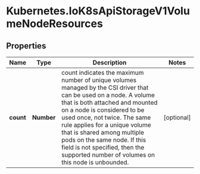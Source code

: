 # Kubernetes.IoK8sApiStorageV1VolumeNodeResources

## Properties

Name | Type | Description | Notes
------------ | ------------- | ------------- | -------------
**count** | **Number** | count indicates the maximum number of unique volumes managed by the CSI driver that can be used on a node. A volume that is both attached and mounted on a node is considered to be used once, not twice. The same rule applies for a unique volume that is shared among multiple pods on the same node. If this field is not specified, then the supported number of volumes on this node is unbounded. | [optional] 


